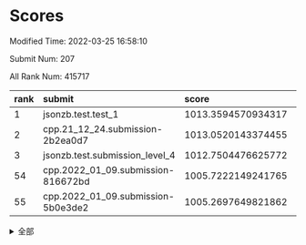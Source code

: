 # Scores

Modified Time: 2022-03-25 16:58:10

Submit Num: 207

All Rank Num: 415717

| rank |               submit               |       score        |       sigma        | pk_num |
| :--- | :--------------------------------- | :----------------- | :----------------- | :----- |
| 1    | jsonzb.test.test_1                 | 1013.3594570934317 | 0.8099127385543483 | 8032   |
| 2    | cpp.21_12_24.submission-2b2ea0d7   | 1013.0520143374455 | 0.7971141532676348 | 8034   |
| 3    | jsonzb.test.submission_level_4     | 1012.7504476625772 | 0.8016004537518736 | 8029   |
| 54   | cpp.2022_01_09.submission-816672bd | 1005.7222149241765 | 0.7221729432106205 | 8029   |
| 55   | cpp.2022_01_09.submission-5b0e3de2 | 1005.2697649821862 | 0.7146543974773102 | 8038   |


<details>
<summary>全部</summary>

| rank |                 submit                 |       score        |       sigma        | pk_num |
| :--- | :------------------------------------- | :----------------- | :----------------- | :----- |
| 1    | jsonzb.test.test_1                     | 1013.3594570934317 | 0.8099127385543483 | 8032   |
| 2    | cpp.21_12_24.submission-2b2ea0d7       | 1013.0520143374455 | 0.7971141532676348 | 8034   |
| 3    | jsonzb.test.submission_level_4         | 1012.7504476625772 | 0.8016004537518736 | 8029   |
| 4    | gobigger.level_3.submission_level_3_30 | 1012.1240082597609 | 0.7832420845160337 | 8031   |
| 5    | gobigger.level_3.submission_level_3_1  | 1011.8234785256141 | 0.7826914352175111 | 8035   |
| 6    | gobigger.level_3.submission_level_3_22 | 1011.3344076244463 | 0.7794851604710444 | 8033   |
| 7    | gobigger.level_3.submission_level_3_3  | 1011.3303041406995 | 0.7698230585882913 | 8028   |
| 8    | gobigger.level_3.submission_level_3_25 | 1010.9378899983598 | 0.7901460174563492 | 8031   |
| 9    | gobigger.level_3.submission_level_3_28 | 1010.891751620134  | 0.7870814399335492 | 8036   |
| 10   | gobigger.level_3.submission_level_3_43 | 1010.8009468885265 | 0.7840198476461225 | 8033   |
| 11   | gobigger.level_3.submission_level_3_16 | 1010.7123575716702 | 0.770701455953806  | 8029   |
| 12   | gobigger.level_3.submission_level_3_11 | 1010.624734975275  | 0.7693768799510792 | 8032   |
| 13   | gobigger.level_3.submission_level_3_8  | 1010.609385807389  | 0.7552666247514807 | 8037   |
| 14   | gobigger.level_3.submission_level_3_45 | 1010.5188284378812 | 0.7611717590867978 | 8033   |
| 15   | gobigger.level_3.submission_level_3_18 | 1010.4430530764238 | 0.796372694361338  | 8031   |
| 16   | gobigger.level_3.submission_level_3_6  | 1010.3464012593574 | 0.7663893502856897 | 8032   |
| 17   | gobigger.level_3.submission_level_3_42 | 1010.3232262109129 | 0.7678570764978089 | 8035   |
| 18   | gobigger.level_3.submission_level_3_35 | 1010.3111373171331 | 0.7702600998813679 | 8034   |
| 19   | gobigger.level_3.submission_level_3_26 | 1010.2819545711587 | 0.7769861497061861 | 8033   |
| 20   | gobigger.level_3.submission_level_3_2  | 1010.2756545185205 | 0.759663620694434  | 8038   |
| 21   | gobigger.level_3.submission_level_3_27 | 1010.269112032676  | 0.7617917253105944 | 8036   |
| 22   | gobigger.level_3.submission_level_3_44 | 1010.2427123705282 | 0.7609307178833155 | 8035   |
| 23   | gobigger.level_3.submission_level_3_13 | 1010.2370503707238 | 0.7757686044584828 | 8033   |
| 24   | gobigger.level_3.submission_level_3_32 | 1010.2266892294676 | 0.798398736836495  | 8038   |
| 25   | gobigger.level_3.submission_level_3_5  | 1010.1910833776645 | 0.7539750444634092 | 8036   |
| 26   | gobigger.level_3.submission_level_3_21 | 1010.0853629879267 | 0.758321413803915  | 8025   |
| 27   | gobigger.level_3.submission_level_3_41 | 1010.0636566885988 | 0.7644418908642516 | 8036   |
| 28   | gobigger.level_3.submission_level_3_47 | 1009.9884748356839 | 0.7705616490485634 | 8032   |
| 29   | gobigger.level_3.submission_level_3_23 | 1009.9352798671044 | 0.7712739210658663 | 8033   |
| 30   | gobigger.level_3.submission_level_3_14 | 1009.8865662865796 | 0.7540010838093167 | 8034   |
| 31   | gobigger.level_3.submission_level_3_49 | 1009.8664099422723 | 0.7561667205629328 | 8031   |
| 32   | gobigger.level_3.submission_level_3_39 | 1009.6544331132925 | 0.7480130154353447 | 8037   |
| 33   | gobigger.level_3.submission_level_3_17 | 1009.6523553309047 | 0.7372685834776331 | 8027   |
| 34   | gobigger.level_3.submission_level_3_34 | 1009.6508524072167 | 0.7558532492542668 | 8032   |
| 35   | gobigger.level_3.submission_level_3_10 | 1009.6386854037224 | 0.7502336394693061 | 8030   |
| 36   | gobigger.level_3.submission_level_3_40 | 1009.5809693694691 | 0.7576699155269453 | 8029   |
| 37   | gobigger.level_3.submission_level_3_33 | 1009.545278159562  | 0.7613431956999672 | 8035   |
| 38   | gobigger.level_3.submission_level_3_19 | 1009.5423437745034 | 0.7685673344861831 | 8037   |
| 39   | gobigger.level_3.submission_level_3_48 | 1009.5002352396758 | 0.7418440088066829 | 8034   |
| 40   | gobigger.level_3.submission_level_3_29 | 1009.4541205581272 | 0.7623976421686204 | 8033   |
| 41   | gobigger.level_3.submission_level_3_9  | 1009.3500416257464 | 0.7400990632534555 | 8028   |
| 42   | gobigger.level_3.submission_level_3_24 | 1009.1667678979371 | 0.7485747442403217 | 8036   |
| 43   | gobigger.level_3.submission_level_3_37 | 1009.1662789575959 | 0.7788926217103216 | 8033   |
| 44   | gobigger.level_3.submission_level_3_7  | 1009.1112876794797 | 0.7612539403475436 | 8032   |
| 45   | gobigger.level_3.submission_level_3_31 | 1009.1051306079313 | 0.7708572595636197 | 8031   |
| 46   | gobigger.level_3.submission_level_3_4  | 1009.0361124243723 | 0.7322911390676332 | 8034   |
| 47   | gobigger.level_3.submission_level_3_12 | 1008.9953010823014 | 0.7642425924623687 | 8035   |
| 48   | gobigger.level_3.submission_level_3_20 | 1008.9943139019949 | 0.7466185222205692 | 8034   |
| 49   | gobigger.level_3.submission_level_3_36 | 1008.6966566221865 | 0.7425902543289146 | 8033   |
| 50   | gobigger.level_3.submission_level_3_15 | 1008.5383722037488 | 0.7509177207435498 | 8031   |
| 51   | gobigger.level_3.submission_level_3_46 | 1008.5029730608865 | 0.7552225176359142 | 8036   |
| 52   | gobigger.level_3.submission_level_3_0  | 1008.3471014855348 | 0.7468233376378532 | 8038   |
| 53   | gobigger.level_3.submission_level_3_38 | 1008.2545652338421 | 0.7523189941764209 | 8036   |
| 54   | cpp.2022_01_09.submission-816672bd     | 1005.7222149241765 | 0.7221729432106205 | 8029   |
| 55   | cpp.2022_01_09.submission-5b0e3de2     | 1005.2697649821862 | 0.7146543974773102 | 8038   |
| 56   | gobigger.level_1.submission_level_1_24 | 1005.1814314033487 | 0.7305739001986512 | 8036   |
| 57   | gobigger.level_1.submission_level_1_15 | 1004.7240886017335 | 0.7273032218086082 | 8037   |
| 58   | gobigger.level_1.submission_level_1_17 | 1004.5515344667803 | 0.7158913871641706 | 8031   |
| 59   | gobigger.level_1.submission_level_1_13 | 1004.497934006798  | 0.7083240853176571 | 8028   |
| 60   | gobigger.level_1.submission_level_1_6  | 1004.4344936428549 | 0.7141379200279685 | 8028   |
| 61   | gobigger.level_1.submission_level_1_0  | 1004.3794579035675 | 0.7182338007803918 | 8035   |
| 62   | gobigger.level_1.submission_level_1_36 | 1004.1888286862322 | 0.7254979696755546 | 8036   |
| 63   | gobigger.level_1.submission_level_1_12 | 1004.1269398455433 | 0.7251935881379327 | 8029   |
| 64   | gobigger.level_1.submission_level_1_34 | 1003.9442097599247 | 0.7089228361029515 | 8032   |
| 65   | gobigger.level_1.submission_level_1_14 | 1003.9263470486685 | 0.7191199160717101 | 8036   |
| 66   | gobigger.level_1.submission_level_1_22 | 1003.8516172322339 | 0.7094726804064913 | 8036   |
| 67   | gobigger.level_1.submission_level_1_7  | 1003.7783800358928 | 0.7166014675998931 | 8032   |
| 68   | gobigger.level_1.submission_level_1_16 | 1003.7599861772901 | 0.7143472715612021 | 8037   |
| 69   | gobigger.level_1.submission_level_1_19 | 1003.7157428902946 | 0.7132431777700862 | 8037   |
| 70   | gobigger.level_1.submission_level_1_33 | 1003.5178431050749 | 0.7171597688421415 | 8031   |
| 71   | gobigger.level_1.submission_level_1_21 | 1003.516213008371  | 0.7158919211741964 | 8027   |
| 72   | gobigger.level_1.submission_level_1_27 | 1003.5112182716762 | 0.718006144614843  | 8035   |
| 73   | gobigger.level_1.submission_level_1_1  | 1003.4825162281112 | 0.7235630068811559 | 8038   |
| 74   | gobigger.level_1.submission_level_1_11 | 1003.4621343643763 | 0.7314265103002359 | 8031   |
| 75   | gobigger.level_1.submission_level_1_2  | 1003.4293656637764 | 0.7158354104417229 | 8032   |
| 76   | gobigger.level_1.submission_level_1_37 | 1003.4094625831217 | 0.7058229391873225 | 8026   |
| 77   | gobigger.level_1.submission_level_1_47 | 1003.392569601395  | 0.7188395360641296 | 8033   |
| 78   | gobigger.level_1.submission_level_1_38 | 1003.3618265833525 | 0.7160552028061197 | 8031   |
| 79   | gobigger.level_1.submission_level_1_10 | 1003.3275575151156 | 0.7146106987719484 | 8029   |
| 80   | gobigger.level_1.submission_level_1_42 | 1003.3233220764045 | 0.7251283762653066 | 8039   |
| 81   | gobigger.level_1.submission_level_1_18 | 1003.3144964531537 | 0.7260638546266284 | 8030   |
| 82   | gobigger.level_1.submission_level_1_45 | 1003.2754863010146 | 0.7066898014121524 | 8037   |
| 83   | gobigger.level_1.submission_level_1_3  | 1003.2532255759504 | 0.7139913215246012 | 8034   |
| 84   | gobigger.level_1.submission_level_1_4  | 1003.2462565101849 | 0.7230298370445898 | 8032   |
| 85   | gobigger.level_1.submission_level_1_5  | 1003.2111321773724 | 0.7117579776743632 | 8033   |
| 86   | gobigger.level_1.submission_level_1_29 | 1003.1788683437376 | 0.704635140605154  | 8034   |
| 87   | gobigger.level_1.submission_level_1_9  | 1003.1420073628427 | 0.7116331132542439 | 8029   |
| 88   | gobigger.level_1.submission_level_1_43 | 1003.1272205849563 | 0.7240583209978534 | 8029   |
| 89   | gobigger.level_1.submission_level_1_46 | 1003.1217876364306 | 0.7131464879297843 | 8033   |
| 90   | gobigger.level_1.submission_level_1_48 | 1003.0717498821718 | 0.7127504763004375 | 8032   |
| 91   | gobigger.level_1.submission_level_1_28 | 1003.0606790574919 | 0.7241551239858626 | 8034   |
| 92   | gobigger.level_1.submission_level_1_49 | 1003.0257657826285 | 0.7190753024600749 | 8032   |
| 93   | gobigger.level_1.submission_level_1_41 | 1003.0219682546513 | 0.7253166101951788 | 8025   |
| 94   | gobigger.level_1.submission_level_1_31 | 1003.0171836519005 | 0.7091108821657327 | 8031   |
| 95   | gobigger.level_1.submission_level_1_32 | 1002.9141229200839 | 0.7208184147828652 | 8033   |
| 96   | gobigger.level_1.submission_level_1_23 | 1002.7520272946927 | 0.7225472083979083 | 8032   |
| 97   | gobigger.level_1.submission_level_1_20 | 1002.7041286532148 | 0.7236921949107853 | 8034   |
| 98   | gobigger.level_1.submission_level_1_39 | 1002.6434479487186 | 0.7112897374279498 | 8034   |
| 99   | gobigger.level_1.submission_level_1_30 | 1002.5915474807279 | 0.7267839040956419 | 8033   |
| 100  | gobigger.level_1.submission_level_1_26 | 1002.4538473535173 | 0.7139904074942799 | 8034   |
| 101  | gobigger.level_1.submission_level_1_44 | 1002.391828562593  | 0.7196511708528975 | 8035   |
| 102  | gobigger.level_1.submission_level_1_25 | 1002.3219371968969 | 0.7138823068443624 | 8032   |
| 103  | gobigger.level_1.submission_level_1_8  | 1002.3031366477227 | 0.7116297653017765 | 8035   |
| 104  | gobigger.level_1.submission_level_1_35 | 1002.2193202251923 | 0.712745839791227  | 8035   |
| 105  | gobigger.level_1.submission_level_1_40 | 1002.0420667302983 | 0.7188276167854152 | 8035   |
| 106  | gobigger.random.submission_random_24   | 997.3029133572945  | 0.7029614527602914 | 8035   |
| 107  | gobigger.random.submission_random_35   | 997.0360017692644  | 0.7016524603160034 | 8033   |
| 108  | gobigger.random.submission_random_29   | 996.9819622649454  | 0.7107063015324065 | 8035   |
| 109  | gobigger.random.submission_random_14   | 996.939812025195   | 0.7068658909499073 | 8030   |
| 110  | gobigger.random.submission_random_47   | 996.8121151117724  | 0.711920302453186  | 8027   |
| 111  | gobigger.random.submission_random_25   | 996.7058436471284  | 0.7114436579991814 | 8030   |
| 112  | gobigger.random.submission_random_41   | 996.6967476535245  | 0.7071758092784095 | 8032   |
| 113  | gobigger.random.submission_random_26   | 996.5606847709369  | 0.7157341064659366 | 8034   |
| 114  | gobigger.random.submission_random_2    | 996.520361100972   | 0.7133735379545498 | 8035   |
| 115  | gobigger.random.submission_random_18   | 996.4563967925593  | 0.7028523584884689 | 8036   |
| 116  | gobigger.random.submission_random_22   | 996.4544466538371  | 0.7014553681532495 | 8032   |
| 117  | gobigger.random.submission_random_43   | 996.355851713096   | 0.7095126382134821 | 8034   |
| 118  | gobigger.random.submission_random_12   | 996.3531568066763  | 0.7194725746465405 | 8031   |
| 119  | gobigger.random.submission_random_31   | 996.345526565886   | 0.7028562034650407 | 8037   |
| 120  | gobigger.random.submission_random_38   | 996.285245969504   | 0.7077824900696625 | 8034   |
| 121  | gobigger.random.submission_random_27   | 996.2633136931533  | 0.713359070081448  | 8035   |
| 122  | gobigger.random.submission_random_5    | 996.2525976991458  | 0.7094010073181974 | 8034   |
| 123  | gobigger.random.submission_random_16   | 996.2189662339154  | 0.7126264397515961 | 8037   |
| 124  | gobigger.random.submission_random_39   | 996.1935406678492  | 0.7176265248750376 | 8030   |
| 125  | gobigger.random.submission_random_20   | 996.0913962089501  | 0.7101821397914966 | 8038   |
| 126  | gobigger.random.submission_random_45   | 996.06113322728    | 0.708335686028633  | 8029   |
| 127  | gobigger.random.submission_random_30   | 996.0534102765579  | 0.718424811717777  | 8029   |
| 128  | gobigger.random.submission_random_48   | 995.9553680809538  | 0.7041541767113949 | 8032   |
| 129  | gobigger.random.submission_random_28   | 995.9330201761677  | 0.7137453768788742 | 8030   |
| 130  | gobigger.random.submission_random_4    | 995.9077504458362  | 0.7053516027163548 | 8032   |
| 131  | gobigger.random.submission_random_15   | 995.9057772384625  | 0.7118497048668365 | 8030   |
| 132  | gobigger.random.submission_random_11   | 995.9042015156487  | 0.7143816301876165 | 8036   |
| 133  | gobigger.random.submission_random_46   | 995.8572164996177  | 0.7101680650655602 | 8028   |
| 134  | gobigger.random.submission_random_8    | 995.8563986317785  | 0.7040577675190277 | 8035   |
| 135  | gobigger.random.submission_random_7    | 995.8322849114203  | 0.7203141817982471 | 8037   |
| 136  | gobigger.random.submission_random_1    | 995.8298193754632  | 0.7198588469786819 | 8030   |
| 137  | gobigger.random.submission_random_37   | 995.8207199698912  | 0.6917916044288246 | 8034   |
| 138  | gobigger.random.submission_random_17   | 995.8061129780828  | 0.714318571662077  | 8033   |
| 139  | gobigger.random.submission_random_33   | 995.7504354361512  | 0.7122315956108655 | 8034   |
| 140  | gobigger.random.submission_random_13   | 995.7186800930417  | 0.7095187977618187 | 8028   |
| 141  | gobigger.random.submission_random_3    | 995.7110074114696  | 0.7088346234776521 | 8031   |
| 142  | gobigger.random.submission_random_44   | 995.6714603185469  | 0.719222123731008  | 8035   |
| 143  | gobigger.random.submission_random_40   | 995.6185961443786  | 0.7086821368826095 | 8037   |
| 144  | gobigger.random.submission_random_49   | 995.5689542879302  | 0.7064471889710547 | 8032   |
| 145  | gobigger.random.submission_random_10   | 995.4771085029064  | 0.7134765960951679 | 8032   |
| 146  | gobigger.random.submission_random_9    | 995.4057137007221  | 0.7063577280650689 | 8032   |
| 147  | gobigger.random.submission_random_19   | 995.2797415591475  | 0.707932763436237  | 8033   |
| 148  | gobigger.random.submission_random_42   | 995.2142014748156  | 0.7058595887147476 | 8035   |
| 149  | gobigger.random.submission_random_21   | 995.2070150525341  | 0.7138551747345001 | 8037   |
| 150  | gobigger.random.submission_random_36   | 994.931997217014   | 0.7155109425694277 | 8036   |
| 151  | gobigger.random.submission_random_23   | 994.8079340419487  | 0.7284403544630945 | 8032   |
| 152  | gobigger.random.submission_random_32   | 994.7945274327199  | 0.7222105422101662 | 8032   |
| 153  | gobigger.random.submission_random_0    | 994.6697884189622  | 0.7118863464866744 | 8031   |
| 154  | gobigger.random.submission_random_6    | 994.6590788763407  | 0.7167741727978989 | 8033   |
| 155  | gobigger.level_2.submission_level_2_32 | 994.4650672896582  | 0.7291835595825721 | 8033   |
| 156  | gobigger.level_2.submission_level_2_21 | 994.3759247247132  | 0.7260552931990664 | 8038   |
| 157  | gobigger.level_2.submission_level_2_26 | 994.0056671148357  | 0.7277685338743287 | 8034   |
| 158  | gobigger.level_2.submission_level_2_42 | 993.9590948606842  | 0.7346921175151471 | 8028   |
| 159  | gobigger.random.submission_random_34   | 993.8116590343218  | 0.7171761733160982 | 8038   |
| 160  | gobigger.level_2.submission_level_2_38 | 993.6251584710143  | 0.7433526612899206 | 8031   |
| 161  | gobigger.level_2.submission_level_2_4  | 993.2190750295143  | 0.7340136063068171 | 8037   |
| 162  | gobigger.level_2.submission_level_2_48 | 993.1742444773382  | 0.7477455978688621 | 8033   |
| 163  | gobigger.level_2.submission_level_2_3  | 993.1084649524031  | 0.7343420718891452 | 8031   |
| 164  | gobigger.level_2.submission_level_2_39 | 992.9732448512501  | 0.7366945909357161 | 8033   |
| 165  | gobigger.level_2.submission_level_2_0  | 992.7902341106794  | 0.7395274994916854 | 8034   |
| 166  | gobigger.level_2.submission_level_2_45 | 992.7600290565134  | 0.7282306697684473 | 8033   |
| 167  | gobigger.level_2.submission_level_2_6  | 992.7275516112817  | 0.7368810837608658 | 8033   |
| 168  | gobigger.level_2.submission_level_2_31 | 992.6165105396949  | 0.7534474171828948 | 8035   |
| 169  | gobigger.level_2.submission_level_2_46 | 992.5854556733016  | 0.7461927504793899 | 8037   |
| 170  | gobigger.level_2.submission_level_2_37 | 992.4804683634876  | 0.7309123723293314 | 8034   |
| 171  | gobigger.level_2.submission_level_2_19 | 992.4753537681173  | 0.7320095120274849 | 8031   |
| 172  | gobigger.level_2.submission_level_2_24 | 992.4544602808373  | 0.7481390307107393 | 8036   |
| 173  | gobigger.level_2.submission_level_2_16 | 992.3677549109086  | 0.7390210804718427 | 8037   |
| 174  | gobigger.level_2.submission_level_2_15 | 992.3418042601694  | 0.7442442016483461 | 8033   |
| 175  | gobigger.level_2.submission_level_2_1  | 992.2877706924684  | 0.7470788487772202 | 8031   |
| 176  | gobigger.level_2.submission_level_2_10 | 992.2156238977784  | 0.7502504050582627 | 8034   |
| 177  | gobigger.level_2.submission_level_2_2  | 992.210621680974   | 0.7375969272576928 | 8026   |
| 178  | gobigger.level_2.submission_level_2_11 | 992.2062844505082  | 0.7407201147739529 | 8034   |
| 179  | gobigger.level_2.submission_level_2_14 | 992.1871809705566  | 0.7455277677933995 | 8037   |
| 180  | gobigger.level_2.submission_level_2_18 | 992.1623509719412  | 0.7430269242544694 | 8029   |
| 181  | gobigger.level_2.submission_level_2_27 | 992.160443927727   | 0.7354864236496859 | 8034   |
| 182  | gobigger.level_2.submission_level_2_20 | 992.0928427024566  | 0.7404523287783861 | 8038   |
| 183  | gobigger.level_2.submission_level_2_33 | 991.9183296793641  | 0.7621368690258205 | 8033   |
| 184  | gobigger.level_2.submission_level_2_40 | 991.904629745026   | 0.7669505255444259 | 8036   |
| 185  | gobigger.level_2.submission_level_2_13 | 991.902564992924   | 0.7650008056505545 | 8033   |
| 186  | gobigger.level_2.submission_level_2_8  | 991.8954146158859  | 0.7428957004129051 | 8037   |
| 187  | gobigger.level_2.submission_level_2_44 | 991.8788654301725  | 0.7548761811037811 | 8034   |
| 188  | gobigger.level_2.submission_level_2_36 | 991.8318299769138  | 0.7441597268953705 | 8030   |
| 189  | gobigger.level_2.submission_level_2_5  | 991.7945370934016  | 0.7437908344760131 | 8039   |
| 190  | gobigger.level_2.submission_level_2_29 | 991.7682330685896  | 0.757642327744953  | 8033   |
| 191  | gobigger.level_2.submission_level_2_23 | 991.702774960677   | 0.7505862084091123 | 8037   |
| 192  | gobigger.level_2.submission_level_2_22 | 991.5508923135438  | 0.7512226559899149 | 8038   |
| 193  | gobigger.level_2.submission_level_2_28 | 991.4708431904469  | 0.7424438277480231 | 8029   |
| 194  | gobigger.level_2.submission_level_2_7  | 991.4614596790127  | 0.7536583263312817 | 8033   |
| 195  | gobigger.level_2.submission_level_2_47 | 991.4482248586789  | 0.7433905459064144 | 8030   |
| 196  | gobigger.level_2.submission_level_2_12 | 991.4376297781037  | 0.7517901221165454 | 8036   |
| 197  | gobigger.level_2.submission_level_2_49 | 991.3556098625285  | 0.7572601213610003 | 8036   |
| 198  | gobigger.level_2.submission_level_2_43 | 991.3426425578272  | 0.76259648421515   | 8028   |
| 199  | gobigger.level_2.submission_level_2_41 | 991.2949885466777  | 0.7691876221117419 | 8033   |
| 200  | gobigger.level_2.submission_level_2_9  | 991.0652081723292  | 0.7451596720797997 | 8040   |
| 201  | gobigger.level_2.submission_level_2_17 | 991.0254151641732  | 0.7548014219391498 | 8038   |
| 202  | gobigger.level_2.submission_level_2_34 | 990.9927360685007  | 0.732879796620516  | 8035   |
| 203  | gobigger.level_2.submission_level_2_35 | 990.783236295846   | 0.7621600133119911 | 8033   |
| 204  | gobigger.level_2.submission_level_2_30 | 990.7741229667685  | 0.7571767081515035 | 8033   |
| 205  | gobigger.level_2.submission_level_2_25 | 989.7583770268387  | 0.7665906481211519 | 8034   |
| 206  | gobigger.none.submission_none_0        | 978.6663648829999  | 1.2098793174346836 | 8034   |
| 207  | gobigger.none.submission_none_1        | 975.7390898662277  | 1.4349091126431863 | 8031   |

</details>